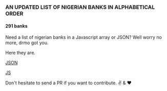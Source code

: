 ### AN UPDATED LIST OF NIGERIAN BANKS IN ALPHABETICAL ORDER
#### 291 banks

Need a list of nigerian banks in a Javascript array or JSON? Well worry no more, drmo got you.

Here they are.


[JSON](https://github.com/inedumozey/nigerian-banks/raw/master/banks.json)

[JS](https://github.com/inedumozey/nigerian-banks/raw/master/banks.js)

Don't hesitate to send a PR if you want to contribute. :v: & :heart: